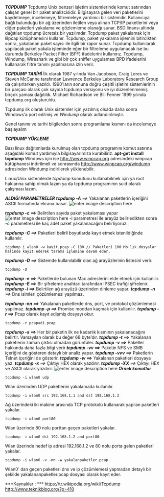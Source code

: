 ***TCPDUMP*** 
Tcpdump Unix benzeri işletim sistemlerinde komut satırından çalışan genel bir paket analizcisidir. Bilgisayara gelen veri paketlerini kaydetmeye, incelemeye, filtremeleye yardımcı bir sistemdir. Kullanıcıya bağlı bulunduğu bir ağ üzerinden iletilen veya alınan TCP/IP paketlerini veya diğer paketleri yakalama ve gözlemleme olanağı sunar. BSD linansı altında dağıtılan tcpdump ücretsiz bir yazılımdır. 
Tcpdump paket yakalamak için lilpcap kütüphanesini kullanır.
Tcpdump, paket yakalama işlemini bitirdikten sonra, yakalanan paket sayısı ile ilgili bir rapor sunar. 
Tcpdump kullanılarak yapılacak paket yakala işleminde eğer bir filtreleme uygulanacak ise bu durumda Berkeley Packet Filter (BPF) ifadelerini kullanırız. Tcpdump, Windump, Wireshark ve gibi bir çok sniffer uygulaması BPD ifadelerini kullanarak filtre tanımı yapılmasına izin verir.

***TCPDUMP TARİHİ***
İlk olarak 1987 yılında Van Jacobson, Craig Leres ve Steven McCanne tarafından Lawrence Berkeley Laboratory Research Group da çalışırlarken yazıldı. 1990'ların sonuna doğru çeşitli işletim sistemlerinin bir parçası olarak çok sayıda tcpdump versiyonu ve iyi düzenlenmemiş birçok yaması dağıtıldı. Michael Richardson ve Bill Fenner 1999 yılında tcpdump.org oluşturuldu. 

Tcpdump ilk olarak Unix sistemler için yazılmış olsada daha sonra Windows'a port edilmiş ve *Windump* olarak adlandırılmıştır.

Genel tanımı ve tarihi bilgilerden sonra programlama kısmını da incelemeye başlayalım 

***TCPDUMP YÜKLEME***

Bazı linux dağıtımlarda kurulmuş olan tcpdump programını komut satırına aşağıdaki komut yardımıyla bilgisayarımıza kurabiliriz.
**apt-get install tcpdump**
 Windows için ise http://www.winpcap.org adresindeki winpcap kütüphanesi indirilmeli ve sonrasında http://www.winpcap.org/windump adresinden Windump indirilerek yüklenebilir.

Linux/Unix sistemlerde *tcpdump* komutunu kullanabilmek için ya root haklarına sahip olmak lazım ya da tcpdump programının suid olarak çalışması lazım.
 

***ALDIĞI PARAMETRELER***
***tcpdump -A ==>*** Yakalanan paketlerin içeriğini ASCII formatında ekrana basar.
![enter image description here](http://www.teknikblog.org/wp-content/uploads/2015/08/3.png)

***tcpdump -c ==>*** Belirtilen sayıda paket yakalaması yapar
![enter image description here](http://www.teknikblog.org/wp-content/uploads/2015/08/2.png)
-i parametresi ile arayüz belirledikten sonra -c parametresi ile kaç adet paket yakalanacağını belirliyoruz.

***tcpdump -C ==>*** Paketleri belirli boyutlarda kayıt etmek istenildiğinde kullanılır.
	

    tcpdump i wlan0 -w kayit.pcap -C 100 // Paketleri 100 Mb'lık dosyalar halinde kayıt ederek tarama işlemine devam eder.

***tcpdump -D ==>*** Sistemde kullanılabilir olan ağ arayüzlerinin listesini verir.

    tcpdump -D

***tcpdump -e ==>*** Paketlerde bulunan Mac adreslerini elde etmek için kullanılır.
***tcpdump -E ==>*** Bir şifreleme anahtarı tarafından IPSEC trafiği şifrelenir.
***tcpdump -i ==>*** Belirtilen ağ arayüzü üzerinden dinleme yapar.
***tcpdump -n ==>*** Dns isimleri çözümlemesi yapılmaz.

***tcpdump -nn ==>*** Yakalanan paketlerde dns, port, ve protokol çözümlemesi yapılmaz.
***tcpdump -p ==>*** Promisc moddan kaçmak için kullanılır.
***tcpdump -r ==>*** Pcap olarak kayıt edişmiş dosyayı okur.

    tcpdump -r pcapadi.pcap

***tcpdump -s ==>*** Her bir paketin ilk ne kadarlık kısmının yakalanacağını belirtir. Varsayılan olarak bu değer 68 byte'dır.
***tcpdump -t ==>*** Yakalanan paketlerin zaman çıktısı olmadan görüntüler.
***tcpdump -v ==>*** Paketler hakkında daha fazla bilgi verir
***tcpdump -vv ==>*** Paketin NFS ve SMB içeriğini de gösteren detaylı bir analiz yapar.
***tcpdump -vvv ==>*** Paketlerin Telnet içeriğini de gösterir.
***tcpdump -w ==>*** Yakalanan paketleri dosyaya yaz.
***tcpdump -x ==>*** Çıktıyı HEX olarak yazdırır.
***tcpdump -XX ==>*** Çıktıyı HEX ve ASCII olarak yazdırır.
![enter image description here](http://www.teknikblog.org/wp-content/uploads/2015/08/Terminal-root@daca-home-caner_002.png)
***Örnek komutlar*** 

    tcpdump -i wlan0 udp
Wlan üzerinden UDP paketlerini yakalamada kullanılır.

    tcpdump -i wlan0 src 192.168.1.1 and dst 192.168.1.3
Ağ üzerindeki iki makine arasında TCP protokolü kullanarak yapılan paketleri yakalar.

    tcpdump -i wlan0 port80
  Wlan üzerinde 80 nolu porttan geçen paketleri yakalar.

    tcpdump -i wlan0 dst 192.168.1.2 and port80
Wlan üzerinde hedef ip adresi 192.168.1.2 ve 80 nolu porta gelen paketleri yakalar.

    tcpdump -i wlan0 -v -nn -w yakalanpaketler.pcap
Wlan0' dan geçen paketleri dns ve ip çözümlemesi yapmadan detaylı bir şekilde yakalananpaketler.pcap dosyası olarak kayıt eder.











***Kaynaklar : ***
 https://tr.wikipedia.org/wiki/Tcpdump
http://www.teknikblog.org/?p=410